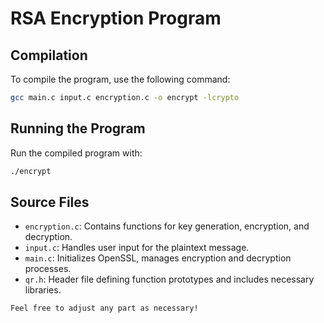 # RSA Encryption Program

## Compilation
To compile the program, use the following command:
```bash
gcc main.c input.c encryption.c -o encrypt -lcrypto
```

## Running the Program
Run the compiled program with:
```bash
./encrypt
```

## Source Files
- `encryption.c`: Contains functions for key generation, encryption, and decryption.
- `input.c`: Handles user input for the plaintext message.
- `main.c`: Initializes OpenSSL, manages encryption and decryption processes.
- `qr.h`: Header file defining function prototypes and includes necessary libraries.

```
Feel free to adjust any part as necessary!
